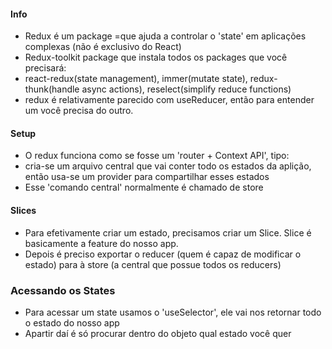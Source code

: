 #### Info

- Redux é um package =que ajuda a controlar o 'state' em aplicações complexas (não é exclusivo do React)
- Redux-toolkit package que instala todos os packages que você precisará:
- react-redux(state management), immer(mutate state), redux-thunk(handle async actions), reselect(simplify reduce functions)
- redux é relativamente parecido com useReducer, então para entender um você precisa do outro.

#### Setup

- O redux funciona como se fosse um 'router + Context API', tipo:
- cria-se um arquivo central que vai conter todo os estados da aplição, então usa-se um provider para compartilhar esses estados
- Esse 'comando central' normalmente é chamado de store

#### Slices

- Para efetivamente criar um estado, precisamos criar um Slice. Slice é basicamente a feature do nosso app.
- Depois é preciso exportar o reducer (quem é capaz de modificar o estado) para à store (a central que possue todos os reducers)

### Acessando os States

- Para acessar um state usamos o 'useSelector', ele vai nos retornar todo o estado do nosso app
- Apartir daí é só procurar dentro do objeto qual estado você quer
